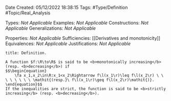 <div class="topSpace"></div>

Date Created: 05/12/2022 18:38:15
Tags: #Type/Definition #Topic/Real_Analysis

Types: <i>Not Applicable</i>
Examples: <i>Not Applicable</i>
Constructions: <i>Not Applicable</i>
Generalizations: <i>Not Applicable</i>

Properties: <i>Not Applicable</i>
Sufficiencies: [[Derivatives and monotonicity]]
Equivalences: <i>Not Applicable</i>
Justifications: <i>Not Applicable</i>

``` ad-Definition
title: Definition.

A function $f:\R\to\R$ is said to be <b>monotonically increasing</b> (resp. <b>decreasing</b>) if
$$\begin{equation}
    \fa x_1,x_2\in\R:x_1<x_2\Rightarrow f\l(x_1\r)\leq f\l(x_2\r) \ \ \ \ \ \ \ \ \mathit{(resp.}\ f\l(x_1\r)\geq f\l(x_2\r)\mathit{)}.
\end{equation}$$
If the inequalities are strict, the function is said to be <b>strictly increasing</b> (resp. <b>decreasing</b>).

```
